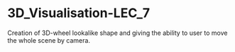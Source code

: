 # 3D_Visualisation-LEC_7
Creation of 3D-wheel lookalike shape and giving the ability to user to move the whole scene by camera.
